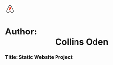 
<div>
    <img src="web_static/images/icon.png">
</div>

<h1>
Author: <center>Collins Oden</center>
 </h1>

 <h3> 
Title: Static Website Project
 </h3>
